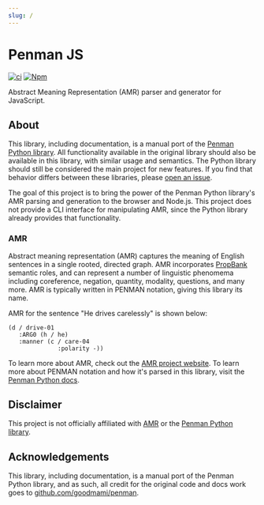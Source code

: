 ```yaml
---
slug: /
---
```


# Penman JS

[![ci](https://img.shields.io/github/actions/workflow/status/chanind/penman-js/ci.yaml?branch=main)](https://github.com/chanind/penman-js)
[![Npm](https://img.shields.io/npm/v/penman-js)](https://www.npmjs.com/package/penman-js)

Abstract Meaning Representation (AMR) parser and generator for JavaScript.

## About

This library, including documentation, is a manual port of the [Penman Python library](https://github.com/goodmami/penman). All functionality available in the original library should also be available in this library, with similar usage and semantics. The Python library should still be considered the main project for new features. If you find that behavior differs between these libraries, please [open an issue](https://github.com/chanind/penman-js/issues).

The goal of this project is to bring the power of the Penman Python library's AMR parsing and generation to the browser and Node.js. This project does not provide a CLI interface for manipulating AMR, since the Python library already provides that functionality.

### AMR

Abstract meaning representation (AMR) captures the meaning of English sentences in a single rooted, directed graph. AMR incorporates [PropBank](https://propbank.github.io/) semantic roles, and can represent a number of linguistic phenomema including coreference, negation, quantity, modality, questions, and many more. AMR is typically written in PENMAN notation, giving this library its name.

AMR for the sentence "He drives carelessly" is shown below:

```
(d / drive-01
   :ARG0 (h / he)
   :manner (c / care-04
              :polarity -))
```

To learn more about AMR, check out the [AMR project website](http://amr.isi.edu/). To learn more about PENMAN notation and how it's parsed in this library, visit the [Penman Python docs](https://penman.readthedocs.io/en/latest/notation.html).

## Disclaimer

This project is not officially affiliated with [AMR](http://amr.isi.edu/) or the [Penman Python library](https://github.com/goodmami/penman).

## Acknowledgements

This library, including documentation, is a manual port of the Penman Python library, and as such, all credit for the original code and docs work goes to [github.com/goodmami/penman](https://github.com/goodmami/penman).
